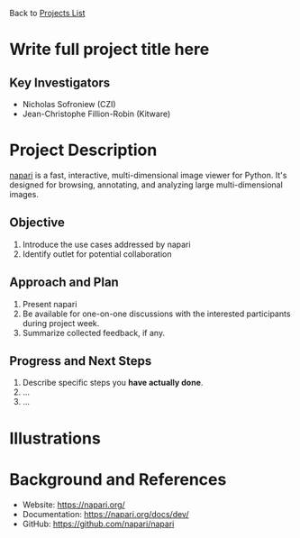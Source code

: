 Back to [Projects List](../../README.md#ProjectsList)

# Write full project title here

## Key Investigators

- Nicholas Sofroniew (CZI)
- Jean-Christophe Fillion-Robin (Kitware)

# Project Description

[napari](https://napari.org/) is a fast, interactive, multi-dimensional image viewer for Python. It's designed for browsing, annotating, and analyzing large multi-dimensional images.

<!-- Add a short paragraph describing the project. -->

## Objective

<!-- Describe here WHAT you would like to achieve (what you will have as end result). -->

1. Introduce the use cases addressed by napari
1. Identify outlet for potential collaboration

## Approach and Plan

<!-- Describe here HOW you would like to achieve the objectives stated above. -->

1. Present napari
1. Be available for one-on-one discussions with the interested participants during project week.
1. Summarize collected feedback, if any.

## Progress and Next Steps

<!-- Update this section as you make progress, describing of what you have ACTUALLY DONE. If there are specific steps that you could not complete then you can describe them here, too. -->

1. Describe specific steps you **have actually done**.
1. ...
1. ...

# Illustrations

<!-- Add pictures and links to videos that demonstrate what has been accomplished.
![Description of picture](Example2.jpg)
![Some more images](Example2.jpg)
-->

# Background and References

* Website: https://napari.org/
* Documentation: https://napari.org/docs/dev/
* GitHub: https://github.com/napari/napari
